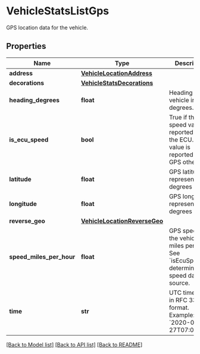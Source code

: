 # VehicleStatsListGps

GPS location data for the vehicle.
## Properties
Name | Type | Description | Notes
------------ | ------------- | ------------- | -------------
**address** | [**VehicleLocationAddress**](VehicleLocationAddress.md) |  | [optional] 
**decorations** | [**VehicleStatsDecorations**](VehicleStatsDecorations.md) |  | [optional] 
**heading_degrees** | **float** | Heading of the vehicle in degrees. | [optional] 
**is_ecu_speed** | **bool** | True if the speed value is reported from the ECU. Speed value is reported from GPS otherwise. | [optional] 
**latitude** | **float** | GPS latitude represented in degrees | 
**longitude** | **float** | GPS longitude represented in degrees | 
**reverse_geo** | [**VehicleLocationReverseGeo**](VehicleLocationReverseGeo.md) |  | [optional] 
**speed_miles_per_hour** | **float** | GPS speed of the vehicle in miles per hour. See &#x60;isEcuSpeed&#x60; to determine speed data source. | [optional] 
**time** | **str** | UTC timestamp in RFC 3339 format. Example: &#x60;2020-01-27T07:06:25Z&#x60;. | 

[[Back to Model list]](../README.md#documentation-for-models) [[Back to API list]](../README.md#documentation-for-api-endpoints) [[Back to README]](../README.md)


